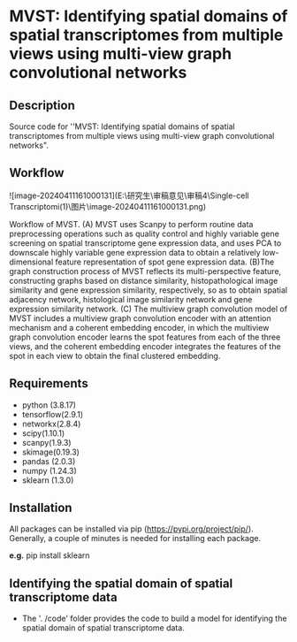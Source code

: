 # MVST: Identifying spatial domains of spatial transcriptomes from multiple views using multi-view graph convolutional networks
## Description

Source code for ''MVST: Identifying spatial domains of spatial transcriptomes from multiple views using multi-view graph convolutional networks".

## Workflow

![image-20240411161000131](E:\研究生\审稿意见\审稿4\Single-cell Transcriptomi(1)\图片\image-20240411161000131.png)

Workflow of MVST. (A) MVST uses Scanpy to perform routine data preprocessing operations such as quality control and highly variable gene screening on spatial transcriptome gene expression data, and uses PCA to downscale highly variable gene expression data to obtain a relatively low-dimensional feature representation of spot gene expression data. (B)The graph construction process of MVST reflects its multi-perspective feature, constructing graphs based on distance similarity, histopathological image similarity and gene expression similarity, respectively, so as to obtain spatial adjacency network, histological image similarity network and gene expression similarity network. (C) The multiview graph convolution model of MVST includes a multiview graph convolution encoder with an attention mechanism and a coherent embedding encoder, in which the multiview graph convolution encoder learns the spot features from each of the three views, and the coherent embedding encoder integrates the features of the spot in each view to obtain the final clustered embedding.

## Requirements

- python (3.8.17)
- tensorflow(2.9.1)
- networkx(2.8.4)
- scipy(1.10.1)
- scanpy(1.9.3)
- skimage(0.19.3)
- pandas (2.0.3)
- numpy (1.24.3)
- sklearn (1.3.0)

## Installation

All packages can be installed via pip (https://pypi.org/project/pip/). Generally, a couple of minutes is needed for installing each package.

**e.g.** pip install sklearn

## Identifying the spatial domain of spatial transcriptome data

- The '. /code' folder provides the code to build a  model for identifying the spatial domain of spatial transcriptome data.
